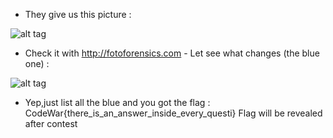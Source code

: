 - They give us this picture : 

![alt tag](https://github.com/kuqadk3/CTF-and-Learning/blob/master/CodeWar%20Framgia%202017/Wall%20Of%20Text/wall.png)

- Check it with http://fotoforensics.com - Let see what changes (the blue one) : 

![alt tag](https://github.com/kuqadk3/CTF-and-Learning/blob/master/CodeWar%20Framgia%202017/Wall%20Of%20Text/flag.png)

- Yep,just list all the blue and you got the flag : CodeWar{there_is_an_answer_inside_every_questi} Flag will be revealed after contest

